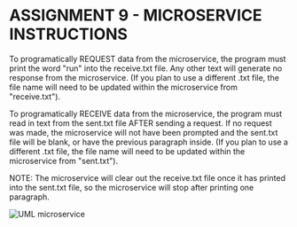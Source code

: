# ASSIGNMENT 9 - MICROSERVICE INSTRUCTIONS

To programatically REQUEST data from the microservice, the program must print the word "run" into the receive.txt file. Any other text will generate no response from the microservice. (If you plan to use a different .txt file, the file name will need to be updated within the microservice from "receive.txt").

To programatically RECEIVE data from the microservice, the program must read in text from the sent.txt file AFTER sending a request. If no request was made, the microservice will not have been prompted and the sent.txt file will be blank, or have the previous paragraph inside. (If you plan to use a different .txt file, the file name will need to be updated within the microservice from "sent.txt").

NOTE: The microservice will clear out the receive.txt file once it has printed into the sent.txt file, so the microservice will stop after printing one paragraph. 

![UML microservice](https://github.com/elissah64/Sprint-1/assets/142847805/09715a8d-2a62-4b2d-9da6-daefc1d52af4)


